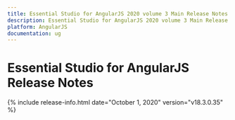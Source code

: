 ```yaml
---
title: Essential Studio for AngularJS 2020 volume 3 Main Release Notes  
description: Essential Studio for AngularJS 2020 volume 3 Main Release Notes  
platform: AngularJS
documentation: ug
---
```


# Essential Studio for AngularJS  Release Notes  

{% include release-info.html date="October 1, 2020"  version="v18.3.0.35" %} 







